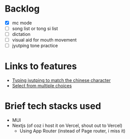 # Backlog
- [x] mc mode
- [ ] song list or tong si list
- [ ] dictation
- [ ] visual aid for mouth movement
- [ ] jyutping tone practice

# Links to features
- [Typing jyutping to match the chinese character](jyutping-practice.vercel.app)
- [Select from multiple choices](jyutping-practice.vercel.app/mc)

# Brief tech stacks used
- MUI
- Nextjs (of coz i host it on Vercel, shout out to Vercel)
  - Using App Router (instead of Page router, i miss it)